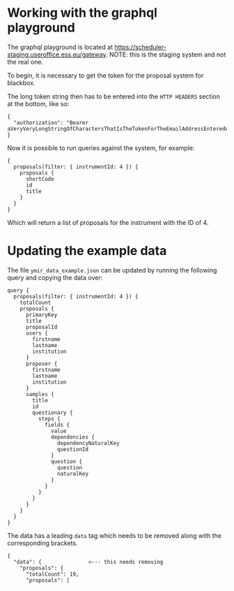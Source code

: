 # Working with the graphql playground

The graphql playground is located at https://scheduler-staging.useroffice.ess.eu/gateway. NOTE: this is the staging system and not the real one.

To begin, it is necessary to get the token for the proposal system for blackbox.

The long token string then has to be entered into the `HTTP HEADERS` section at the bottom, like so:
```
{
  "authorization": "Bearer aVeryVeryLongStringOfCharactersThatIsTheTokenForTheEmailAddressEnteredAbove"
}
```
Now it is possible to run queries against the system, for example:
``` 
{
  proposals(filter: { instrumentId: 4 }) {
    proposals {
      shortCode
      id
      title
    }
  }
}
```
Which will return a list of proposals for the instrument with the ID of 4.

# Updating the example data

The file `ymir_data_example.json` can be updated by running the following query and copying the data over:
```
query {
  proposals(filter: { instrumentId: 4 }) {
    totalCount
    proposals {
      primaryKey
      title
      proposalId
      users {
        firstname
        lastname
        institution
      }
      proposer {
        firstname
        lastname
        institution
      }
      samples {
        title
        id
        questionary {
          steps {
            fields {
              value
              dependencies {
                dependencyNaturalKey
                questionId
              }
              question {
                question
                naturalKey
              }
            }
          }
        }
      }
    }
  }
}
```

The data has a leading `data` tag which needs to be removed along with the corresponding brackets.
```
{
  "data": {               <--- this needs removing
    "proposals": {
      "totalCount": 19,
      "proposals": [
```

